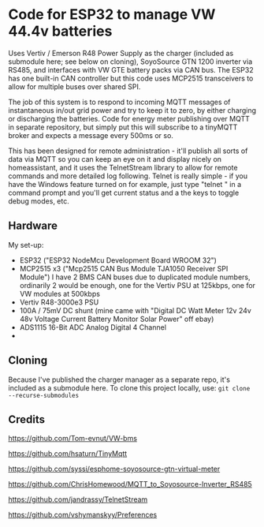 # Code for ESP32 to manage VW 44.4v batteries


Uses Vertiv / Emerson R48 Power Supply as the charger (included as submodule here; see below on cloning), SoyoSource GTN 1200 inverter via RS485, and interfaces with VW GTE battery packs via CAN bus. The ESP32 has one built-in CAN controller but this code uses MCP2515 transceivers to allow for multiple buses over shared SPI.

The job of this system is to respond to incoming MQTT messages of instantaneous in/out grid power and try to keep it to zero, by either charging or discharging the batteries. Code for energy meter publishing over MQTT in separate repository, but simply put this will subscribe to a tinyMQTT broker and expects a message every 500ms or so.

This has been designed for remote administration - it'll publish all sorts of data via MQTT so you can keep an eye on it and display nicely on homeassistant, and it uses the TelnetStream library to allow for remote commands and more detailed log following. Telnet is really simple - if you have the Windows feature turned on for example, just type "telnet <ip address>" in a command prompt and you'll get current status and a the keys to toggle debug modes, etc.

## Hardware 
  My set-up:
  - ESP32 ("ESP32 NodeMcu Development Board WROOM 32")
  - MCP2515 x3 ("Mcp2515 CAN Bus Module TJA1050 Receiver SPI Module")
      I have 2 BMS CAN buses due to duplicated module numbers, ordinarily 2 would be enough, one for the Vertiv PSU at 125kbps, one for VW modules at 500kbps
  - Vertiv R48-3000e3 PSU 
  - 100A / 75mV DC shunt (mine came with "Digital DC Watt Meter 12v 24v 48v Voltage Current Battery Monitor Solar Power" off ebay)
  - ADS1115 16-Bit ADC Analog Digital 4 Channel 
  - 
  
## Cloning

Because I've published the charger manager as a separate repo, it's included as a submodule here. To clone this project locally, use:
`git clone --recurse-submodules`


## Credits

https://github.com/Tom-evnut/VW-bms

https://github.com/hsaturn/TinyMqtt

https://github.com/syssi/esphome-soyosource-gtn-virtual-meter

https://github.com/ChrisHomewood/MQTT_to_Soyosource-Inverter_RS485

https://github.com/jandrassy/TelnetStream

https://github.com/vshymanskyy/Preferences

